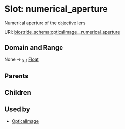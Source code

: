 
# Slot: numerical_aperture

Numerical aperture of the objective lens

URI: [biostride_schema:opticalImage__numerical_aperture](https://w3id.org/biostride/schema/opticalImage__numerical_aperture)


## Domain and Range

None &#8594;  <sub>0..1</sub> [Float](types/Float.md)

## Parents


## Children


## Used by

 * [OpticalImage](OpticalImage.md)
